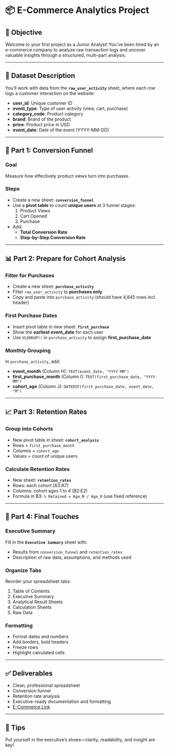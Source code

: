 
# 📦 E-Commerce Analytics Project

## 🎯 Objective
Welcome to your first project as a Junior Analyst! You've been hired by an e-commerce company to analyze raw transaction logs and uncover valuable insights through a structured, multi-part analysis.

---

## 📁 Dataset Description
You’ll work with data from the **`raw_user_activity`** sheet, where each row logs a customer interaction on the website:

- **user_id**: Unique customer ID
- **event_type**: Type of user activity (view, cart, purchase)
- **category_code**: Product category
- **brand**: Brand of the product
- **price**: Product price in USD
- **event_date**: Date of the event (YYYY-MM-DD)

---

## 🧩 Part 1: Conversion Funnel

### Goal
Measure how effectively product views turn into purchases.

### Steps
- Create a new sheet: **`conversion_funnel`**
- Use a **pivot table** to count **unique users** at 3 funnel stages:
  1. Product Views
  2. Cart Opened
  3. Purchase
- Add:
  - **Total Conversion Rate**
  - **Step-by-Step Conversion Rate**

---

## 📊 Part 2: Prepare for Cohort Analysis

### Filter for Purchases
- Create a new sheet: **`purchase_activity`**
- Filter `raw_user_activity` to **purchases only**
- Copy and paste into `purchase_activity` (should have 4,845 rows incl. header)

### First Purchase Dates
- Insert pivot table in new sheet: **`first_purchase`**
- Show the **earliest event_date** for each user
- Use `VLOOKUP()` in `purchase_activity` to assign **first_purchase_date**

### Monthly Grouping
In `purchase_activity`, add:
- **event_month** (Column H): `TEXT(event_date, "YYYY-MM")`
- **first_purchase_month** (Column I): `TEXT(first_purchase_date, "YYYY-MM")`
- **cohort_age** (Column J): `DATEDIF(first_purchase_date, event_date, "M")`

---

## 📈 Part 3: Retention Rates

### Group into Cohorts
- New pivot table in sheet: **`cohort_analysis`**
- Rows = `first_purchase_month`
- Columns = `cohort_age`
- Values = count of unique users

### Calculate Retention Rates
- New sheet: **`retention_rates`**
- Rows: each cohort (A3:A7)
- Columns: cohort ages 1 to 4 (B2:E2)
- Formula in B3: `% Retained = Age_N / Age_0` (use fixed reference)

---

## 🧹 Part 4: Final Touches

### Executive Summary
Fill in the **`Executive Summary`** sheet with:
- Results from `conversion_funnel` and `retention_rates`
- Description of raw data, assumptions, and methods used

### Organize Tabs
Reorder your spreadsheet tabs:
1. Table of Contents
2. Executive Summary
3. Analytical Result Sheets
4. Calculation Sheets
5. Raw Data

### Formatting
- Format dates and numbers
- Add borders, bold headers
- Freeze rows
- Highlight calculated cells

---

## ✅ Deliverables
- Clean, professional spreadsheet
- Conversion funnel
- Retention rate analysis
- Executive-ready documentation and formatting
- <a href="https://docs.google.com/spreadsheets/d/1t0mBmjcJwDonWfjLG-JDZcTv5spIrixuJPASA7NnS48/edit?usp=sharing">E-Commerce Link </a>

---

## 🧠 Tips
Put yourself in the executive’s shoes—clarity, readability, and insight are key!

